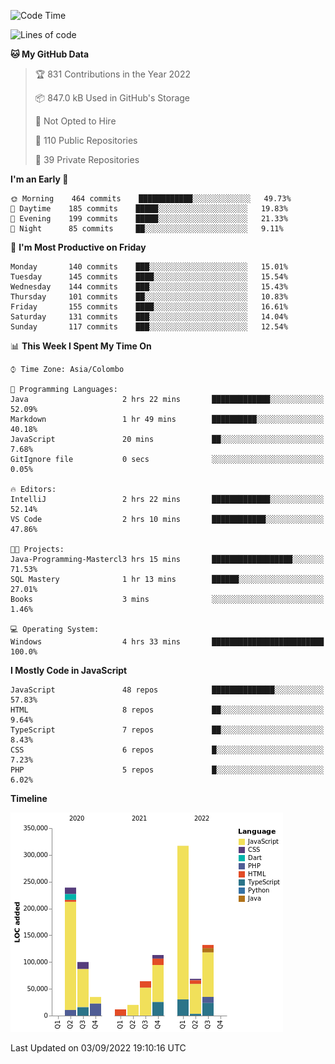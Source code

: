 
<!--START_SECTION:waka-->
![Code Time](http://img.shields.io/badge/Code%20Time-648%20hrs%2010%20mins-blue)

![Lines of code](https://img.shields.io/badge/From%20Hello%20World%20I%27ve%20Written-1%20Million%20lines%20of%20code-blue)

**🐱 My GitHub Data** 

> 🏆 831 Contributions in the Year 2022
 > 
> 📦 847.0 kB Used in GitHub's Storage 
 > 
> 🚫 Not Opted to Hire
 > 
> 📜 110 Public Repositories 
 > 
> 🔑 39 Private Repositories  
 > 
**I'm an Early 🐤** 

```text
🌞 Morning    464 commits    ████████████░░░░░░░░░░░░░   49.73% 
🌆 Daytime    185 commits    █████░░░░░░░░░░░░░░░░░░░░   19.83% 
🌃 Evening    199 commits    █████░░░░░░░░░░░░░░░░░░░░   21.33% 
🌙 Night      85 commits     ██░░░░░░░░░░░░░░░░░░░░░░░   9.11%

```
📅 **I'm Most Productive on Friday** 

```text
Monday       140 commits    ███░░░░░░░░░░░░░░░░░░░░░░   15.01% 
Tuesday      145 commits    ████░░░░░░░░░░░░░░░░░░░░░   15.54% 
Wednesday    144 commits    ███░░░░░░░░░░░░░░░░░░░░░░   15.43% 
Thursday     101 commits    ██░░░░░░░░░░░░░░░░░░░░░░░   10.83% 
Friday       155 commits    ████░░░░░░░░░░░░░░░░░░░░░   16.61% 
Saturday     131 commits    ███░░░░░░░░░░░░░░░░░░░░░░   14.04% 
Sunday       117 commits    ███░░░░░░░░░░░░░░░░░░░░░░   12.54%

```


📊 **This Week I Spent My Time On** 

```text
⌚︎ Time Zone: Asia/Colombo

💬 Programming Languages: 
Java                     2 hrs 22 mins       █████████████░░░░░░░░░░░░   52.09% 
Markdown                 1 hr 49 mins        ██████████░░░░░░░░░░░░░░░   40.18% 
JavaScript               20 mins             ██░░░░░░░░░░░░░░░░░░░░░░░   7.68% 
GitIgnore file           0 secs              ░░░░░░░░░░░░░░░░░░░░░░░░░   0.05%

🔥 Editors: 
IntelliJ                 2 hrs 22 mins       █████████████░░░░░░░░░░░░   52.14% 
VS Code                  2 hrs 10 mins       ████████████░░░░░░░░░░░░░   47.86%

🐱‍💻 Projects: 
Java-Programming-Mastercl3 hrs 15 mins       ██████████████████░░░░░░░   71.53% 
SQL Mastery              1 hr 13 mins        ██████░░░░░░░░░░░░░░░░░░░   27.01% 
Books                    3 mins              ░░░░░░░░░░░░░░░░░░░░░░░░░   1.46%

💻 Operating System: 
Windows                  4 hrs 33 mins       █████████████████████████   100.0%

```

**I Mostly Code in JavaScript** 

```text
JavaScript               48 repos            ██████████████░░░░░░░░░░░   57.83% 
HTML                     8 repos             ██░░░░░░░░░░░░░░░░░░░░░░░   9.64% 
TypeScript               7 repos             ██░░░░░░░░░░░░░░░░░░░░░░░   8.43% 
CSS                      6 repos             █░░░░░░░░░░░░░░░░░░░░░░░░   7.23% 
PHP                      5 repos             █░░░░░░░░░░░░░░░░░░░░░░░░   6.02%

```


**Timeline**

![Chart not found](https://raw.githubusercontent.com/ccweerasinghe1994/ccweerasinghe1994/master/charts/bar_graph.png) 


 Last Updated on 03/09/2022 19:10:16 UTC
<!--END_SECTION:waka-->

